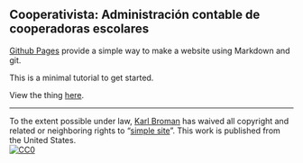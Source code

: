 ## Cooperativista: Administración contable de cooperadoras escolares

[Github Pages](https://pages.github.com) provide a simple way to make a
website using Markdown and git.

This is a minimal tutorial to get started.

View the thing [here](https://kbroman.org/simple_site).

---

To the extent possible under law,
[Karl Broman](https://github.com/kbroman)
has waived all copyright and related or neighboring rights to
&ldquo;[simple site](https://github.com/kbroman/simple_site)&rdquo;.
This work is published from the United States.
<br/>
[![CC0](https://i.creativecommons.org/p/zero/1.0/88x31.png)](https://creativecommons.org/publicdomain/zero/1.0/)
